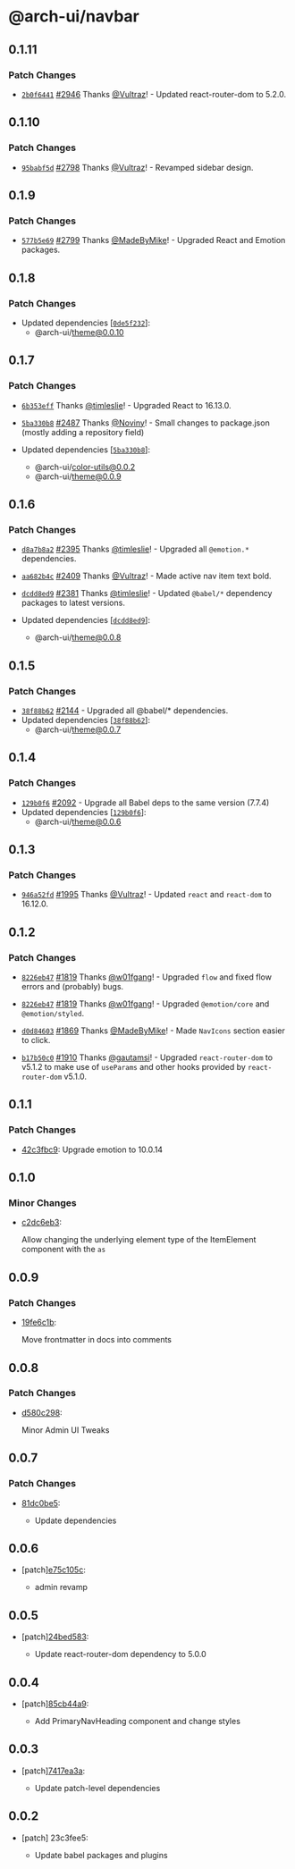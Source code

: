 # @arch-ui/navbar

## 0.1.11

### Patch Changes

- [`2b0f6441`](https://github.com/lorenhaim/keystone/commit/2b0f6441e50787a4a82f417b573078717b39e9be) [#2946](https://github.com/lorenhaim/keystone/pull/2946) Thanks [@Vultraz](https://github.com/Vultraz)! - Updated react-router-dom to 5.2.0.

## 0.1.10

### Patch Changes

- [`95babf5d`](https://github.com/lorenhaim/keystone/commit/95babf5da8488f2d7f8ab9f91ff640576462af6d) [#2798](https://github.com/lorenhaim/keystone/pull/2798) Thanks [@Vultraz](https://github.com/Vultraz)! - Revamped sidebar design.

## 0.1.9

### Patch Changes

- [`577b5e69`](https://github.com/lorenhaim/keystone/commit/577b5e69ac4f949d1be2a80d8f391cb0a4b1333a) [#2799](https://github.com/lorenhaim/keystone/pull/2799) Thanks [@MadeByMike](https://github.com/MadeByMike)! - Upgraded React and Emotion packages.

## 0.1.8

### Patch Changes

- Updated dependencies [[`0de5f232`](https://github.com/lorenhaim/keystone/commit/0de5f2321ef8f9fe6dd247c3201372a4156e61e9)]:
  - @arch-ui/theme@0.0.10

## 0.1.7

### Patch Changes

- [`6b353eff`](https://github.com/lorenhaim/keystone/commit/6b353effc8b617137a3978b2c845e01403889722) Thanks [@timleslie](https://github.com/timleslie)! - Upgraded React to 16.13.0.

* [`5ba330b8`](https://github.com/lorenhaim/keystone/commit/5ba330b8b2609ea0033a636daf9a215a5a192c20) [#2487](https://github.com/lorenhaim/keystone/pull/2487) Thanks [@Noviny](https://github.com/Noviny)! - Small changes to package.json (mostly adding a repository field)

* Updated dependencies [[`5ba330b8`](https://github.com/lorenhaim/keystone/commit/5ba330b8b2609ea0033a636daf9a215a5a192c20)]:
  - @arch-ui/color-utils@0.0.2
  - @arch-ui/theme@0.0.9

## 0.1.6

### Patch Changes

- [`d8a7b8a2`](https://github.com/lorenhaim/keystone/commit/d8a7b8a23b4c3e1545d101a92323be165ad362e2) [#2395](https://github.com/lorenhaim/keystone/pull/2395) Thanks [@timleslie](https://github.com/timleslie)! - Upgraded all `@emotion.*` dependencies.

* [`aa682b4c`](https://github.com/lorenhaim/keystone/commit/aa682b4c4b59f3edb7a87559049f90a06a2f26b5) [#2409](https://github.com/lorenhaim/keystone/pull/2409) Thanks [@Vultraz](https://github.com/Vultraz)! - Made active nav item text bold.

- [`dcdd8ed9`](https://github.com/lorenhaim/keystone/commit/dcdd8ed9142cf3328a7af80bc167ef93c7669b09) [#2381](https://github.com/lorenhaim/keystone/pull/2381) Thanks [@timleslie](https://github.com/timleslie)! - Updated `@babel/*` dependency packages to latest versions.

- Updated dependencies [[`dcdd8ed9`](https://github.com/lorenhaim/keystone/commit/dcdd8ed9142cf3328a7af80bc167ef93c7669b09)]:
  - @arch-ui/theme@0.0.8

## 0.1.5

### Patch Changes

- [`38f88b62`](https://github.com/lorenhaim/keystone/commit/38f88b62d9592d91b56528d4d9c40e9399440c4a) [#2144](https://github.com/lorenhaim/keystone/pull/2144) - Upgraded all @babel/\* dependencies.
- Updated dependencies [[`38f88b62`](https://github.com/lorenhaim/keystone/commit/38f88b62d9592d91b56528d4d9c40e9399440c4a)]:
  - @arch-ui/theme@0.0.7

## 0.1.4

### Patch Changes

- [`129b0f6`](https://github.com/lorenhaim/keystone/commit/129b0f61f34adb7482901d2da4ddb14ce1aedd62) [#2092](https://github.com/lorenhaim/keystone/pull/2092) - Upgrade all Babel deps to the same version (7.7.4)
- Updated dependencies [[`129b0f6`](https://github.com/lorenhaim/keystone/commit/129b0f61f34adb7482901d2da4ddb14ce1aedd62)]:
  - @arch-ui/theme@0.0.6

## 0.1.3

### Patch Changes

- [`946a52fd`](https://github.com/lorenhaim/keystone/commit/946a52fd7057bb73f4ffd465ef51498172926866) [#1995](https://github.com/lorenhaim/keystone/pull/1995) Thanks [@Vultraz](https://github.com/Vultraz)! - Updated `react` and `react-dom` to 16.12.0.

## 0.1.2

### Patch Changes

- [`8226eb47`](https://github.com/lorenhaim/keystone/commit/8226eb4709ea8ad5773c900eaaa96068d3cb6bad) [#1819](https://github.com/lorenhaim/keystone/pull/1819) Thanks [@w01fgang](https://github.com/w01fgang)! - Upgraded `flow` and fixed flow errors and (probably) bugs.

* [`8226eb47`](https://github.com/lorenhaim/keystone/commit/8226eb4709ea8ad5773c900eaaa96068d3cb6bad) [#1819](https://github.com/lorenhaim/keystone/pull/1819) Thanks [@w01fgang](https://github.com/w01fgang)! - Upgraded `@emotion/core` and `@emotion/styled`.

- [`d0d84603`](https://github.com/lorenhaim/keystone/commit/d0d84603628f64be3c76f6624f163aaaa46a6092) [#1869](https://github.com/lorenhaim/keystone/pull/1869) Thanks [@MadeByMike](https://github.com/MadeByMike)! - Made `NavIcons` section easier to click.

* [`b17b50c0`](https://github.com/lorenhaim/keystone/commit/b17b50c0783dd246786aad1de41136967ad73b5c) [#1910](https://github.com/lorenhaim/keystone/pull/1910) Thanks [@gautamsi](https://github.com/gautamsi)! - Upgraded `react-router-dom` to v5.1.2 to make use of `useParams` and other hooks provided by `react-router-dom` v5.1.0.

## 0.1.1

### Patch Changes

- [42c3fbc9](https://github.com/lorenhaim/keystone/commit/42c3fbc9): Upgrade emotion to 10.0.14

## 0.1.0

### Minor Changes

- [c2dc6eb3](https://github.com/lorenhaim/keystone/commit/c2dc6eb3):

  Allow changing the underlying element type of the ItemElement component with the `as`

## 0.0.9

### Patch Changes

- [19fe6c1b](https://github.com/lorenhaim/keystone/commit/19fe6c1b):

  Move frontmatter in docs into comments

## 0.0.8

### Patch Changes

- [d580c298](https://github.com/lorenhaim/keystone/commit/d580c298):

  Minor Admin UI Tweaks

## 0.0.7

### Patch Changes

- [81dc0be5](https://github.com/lorenhaim/keystone/commit/81dc0be5):

  - Update dependencies

## 0.0.6

- [patch][e75c105c](https://github.com/lorenhaim/keystone/commit/e75c105c):

  - admin revamp

## 0.0.5

- [patch][24bed583](https://github.com/lorenhaim/keystone/commit/24bed583):

  - Update react-router-dom dependency to 5.0.0

## 0.0.4

- [patch][85cb44a9](https://github.com/lorenhaim/keystone/commit/85cb44a9):

  - Add PrimaryNavHeading component and change styles

## 0.0.3

- [patch][7417ea3a](https://github.com/lorenhaim/keystone/commit/7417ea3a):

  - Update patch-level dependencies

## 0.0.2

- [patch] 23c3fee5:

  - Update babel packages and plugins
